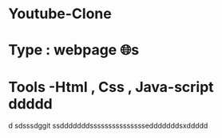 # Youtube-Clone
# Type : webpage 🌐s
# Tools -Html , Css , Java-script ddddd
d
sdsssdggit ssdddddddsssssssssssssssedddddddsxddddd